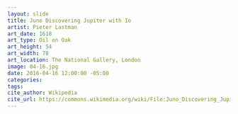 ```yaml
---
layout: slide
title: Juno Discovering Jupiter with Io
artist: Pieter Lastman
art_date: 1618
art_type: Oil on Oak
art_height: 54
art_width: 78
art_location: The National Gallery, London
image: 04-16.jpg
date: 2016-04-16 12:00:00 -05:00
categories:
tags:
cite_author: Wikipedia
cite_url: https://commons.wikimedia.org/wiki/File:Juno_Discovering_Jupiter_with_Io_by_Pieter_Lastman.jpg
---
```

